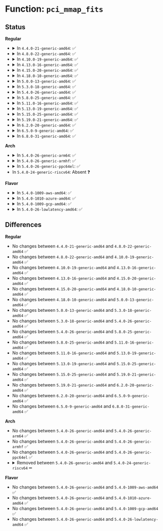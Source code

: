 # Function: <code>pci_mmap_fits</code>

## Status
<b>Regular</b>
<ul>
<li>
<details>
<summary>In <code>4.4.0-21-generic-amd64</code>: ✅</summary>

```c
int pci_mmap_fits(struct pci_dev * pdev, int resno, struct vm_area_struct * vma, enum pci_mmap_api mmap_api)
```

```json
{
  "name": "pci_mmap_fits",
  "collision_type": "Unique Global",
  "inline_type": "No",
  "funcs": [
    {
      "addr": 18446744071583287024,
      "name": "pci_mmap_fits",
      "external": true,
      "loc": "drivers/pci/pci-sysfs.c:977",
      "file": "drivers/pci/pci-sysfs.c",
      "inline": "seen, unknown",
      "caller_inline": [],
      "caller_func": [
        "drivers/pci/proc.c:proc_bus_pci_mmap"
      ]
    }
  ],
  "symbols": [
    {
      "addr": 18446744071583287024,
      "name": "pci_mmap_fits",
      "section": ".text",
      "bind": "STB_GLOBAL",
      "size": 195
    }
  ]
}
```
</details>
</li>
<li>
<details>
<summary>In <code>4.8.0-22-generic-amd64</code>: ✅</summary>

```c
int pci_mmap_fits(struct pci_dev * pdev, int resno, struct vm_area_struct * vma, enum pci_mmap_api mmap_api)
```

```json
{
  "name": "pci_mmap_fits",
  "collision_type": "Unique Global",
  "inline_type": "No",
  "funcs": [
    {
      "addr": 18446744071583598192,
      "name": "pci_mmap_fits",
      "external": true,
      "loc": "drivers/pci/pci-sysfs.c:978",
      "file": "drivers/pci/pci-sysfs.c",
      "inline": "seen, unknown",
      "caller_inline": [],
      "caller_func": [
        "drivers/pci/proc.c:proc_bus_pci_mmap"
      ]
    }
  ],
  "symbols": [
    {
      "addr": 18446744071583598192,
      "name": "pci_mmap_fits",
      "section": ".text",
      "bind": "STB_GLOBAL",
      "size": 184
    }
  ]
}
```
</details>
</li>
<li>
<details>
<summary>In <code>4.10.0-19-generic-amd64</code>: ✅</summary>

```c
int pci_mmap_fits(struct pci_dev * pdev, int resno, struct vm_area_struct * vma, enum pci_mmap_api mmap_api)
```

```json
{
  "name": "pci_mmap_fits",
  "collision_type": "Unique Global",
  "inline_type": "No",
  "funcs": [
    {
      "addr": 18446744071583735376,
      "name": "pci_mmap_fits",
      "external": true,
      "loc": "drivers/pci/pci-sysfs.c:980",
      "file": "drivers/pci/pci-sysfs.c",
      "inline": "seen, unknown",
      "caller_inline": [],
      "caller_func": [
        "drivers/pci/proc.c:proc_bus_pci_mmap"
      ]
    }
  ],
  "symbols": [
    {
      "addr": 18446744071583735376,
      "name": "pci_mmap_fits",
      "section": ".text",
      "bind": "STB_GLOBAL",
      "size": 184
    }
  ]
}
```
</details>
</li>
<li>
<details>
<summary>In <code>4.13.0-16-generic-amd64</code>: ✅</summary>

```c
int pci_mmap_fits(struct pci_dev * pdev, int resno, struct vm_area_struct * vma, enum pci_mmap_api mmap_api)
```

```json
{
  "name": "pci_mmap_fits",
  "collision_type": "Unique Global",
  "inline_type": "No",
  "funcs": [
    {
      "addr": 18446744071583777280,
      "name": "pci_mmap_fits",
      "external": true,
      "loc": "drivers/pci/pci-sysfs.c:1142",
      "file": "drivers/pci/pci-sysfs.c",
      "inline": "seen, unknown",
      "caller_inline": [],
      "caller_func": [
        "drivers/pci/proc.c:proc_bus_pci_mmap"
      ]
    }
  ],
  "symbols": [
    {
      "addr": 18446744071583777280,
      "name": "pci_mmap_fits",
      "section": ".text",
      "bind": "STB_GLOBAL",
      "size": 157
    }
  ]
}
```
</details>
</li>
<li>
<details>
<summary>In <code>4.15.0-20-generic-amd64</code>: ✅</summary>

```c
int pci_mmap_fits(struct pci_dev * pdev, int resno, struct vm_area_struct * vma, enum pci_mmap_api mmap_api)
```

```json
{
  "name": "pci_mmap_fits",
  "collision_type": "Unique Global",
  "inline_type": "No",
  "funcs": [
    {
      "addr": 18446744071584037392,
      "name": "pci_mmap_fits",
      "external": true,
      "loc": "drivers/pci/pci-sysfs.c:1180",
      "file": "drivers/pci/pci-sysfs.c",
      "inline": "seen, unknown",
      "caller_inline": [],
      "caller_func": [
        "drivers/pci/proc.c:proc_bus_pci_mmap"
      ]
    }
  ],
  "symbols": [
    {
      "addr": 18446744071584037392,
      "name": "pci_mmap_fits",
      "section": ".text",
      "bind": "STB_GLOBAL",
      "size": 157
    }
  ]
}
```
</details>
</li>
<li>
<details>
<summary>In <code>4.18.0-10-generic-amd64</code>: ✅</summary>

```c
int pci_mmap_fits(struct pci_dev * pdev, int resno, struct vm_area_struct * vma, enum pci_mmap_api mmap_api)
```

```json
{
  "name": "pci_mmap_fits",
  "collision_type": "Unique Global",
  "inline_type": "No",
  "funcs": [
    {
      "addr": 18446744071584234560,
      "name": "pci_mmap_fits",
      "external": true,
      "loc": "drivers/pci/pci-sysfs.c:1135",
      "file": "drivers/pci/pci-sysfs.c",
      "inline": "seen, unknown",
      "caller_inline": [],
      "caller_func": [
        "drivers/pci/proc.c:proc_bus_pci_mmap"
      ]
    }
  ],
  "symbols": [
    {
      "addr": 18446744071584234560,
      "name": "pci_mmap_fits",
      "section": ".text",
      "bind": "STB_GLOBAL",
      "size": 157
    }
  ]
}
```
</details>
</li>
<li>
<details>
<summary>In <code>5.0.0-13-generic-amd64</code>: ✅</summary>

```c
int pci_mmap_fits(struct pci_dev * pdev, int resno, struct vm_area_struct * vma, enum pci_mmap_api mmap_api)
```

```json
{
  "name": "pci_mmap_fits",
  "collision_type": "Unique Global",
  "inline_type": "No",
  "funcs": [
    {
      "addr": 18446744071584324256,
      "name": "pci_mmap_fits",
      "external": true,
      "loc": "drivers/pci/pci-sysfs.c:1134",
      "file": "drivers/pci/pci-sysfs.c",
      "inline": "seen, unknown",
      "caller_inline": [],
      "caller_func": [
        "drivers/pci/proc.c:proc_bus_pci_mmap"
      ]
    }
  ],
  "symbols": [
    {
      "addr": 18446744071584324256,
      "name": "pci_mmap_fits",
      "section": ".text",
      "bind": "STB_GLOBAL",
      "size": 157
    }
  ]
}
```
</details>
</li>
<li>
<details>
<summary>In <code>5.3.0-18-generic-amd64</code>: ✅</summary>

```c
int pci_mmap_fits(struct pci_dev * pdev, int resno, struct vm_area_struct * vma, enum pci_mmap_api mmap_api)
```

```json
{
  "name": "pci_mmap_fits",
  "collision_type": "Unique Global",
  "inline_type": "No",
  "funcs": [
    {
      "addr": 18446744071584519104,
      "name": "pci_mmap_fits",
      "external": true,
      "loc": "drivers/pci/pci-sysfs.c:1135",
      "file": "drivers/pci/pci-sysfs.c",
      "inline": "seen, unknown",
      "caller_inline": [],
      "caller_func": [
        "drivers/pci/proc.c:proc_bus_pci_mmap"
      ]
    }
  ],
  "symbols": [
    {
      "addr": 18446744071584519104,
      "name": "pci_mmap_fits",
      "section": ".text",
      "bind": "STB_GLOBAL",
      "size": 165
    }
  ]
}
```
</details>
</li>
<li>
<details>
<summary>In <code>5.4.0-26-generic-amd64</code>: ✅</summary>

```c
int pci_mmap_fits(struct pci_dev * pdev, int resno, struct vm_area_struct * vma, enum pci_mmap_api mmap_api)
```

```json
{
  "name": "pci_mmap_fits",
  "collision_type": "Unique Global",
  "inline_type": "No",
  "funcs": [
    {
      "addr": 18446744071584654320,
      "name": "pci_mmap_fits",
      "external": true,
      "loc": "drivers/pci/pci-sysfs.c:986",
      "file": "drivers/pci/pci-sysfs.c",
      "inline": "seen, unknown",
      "caller_inline": [],
      "caller_func": [
        "drivers/pci/proc.c:proc_bus_pci_mmap"
      ]
    }
  ],
  "symbols": [
    {
      "addr": 18446744071584654320,
      "name": "pci_mmap_fits",
      "section": ".text",
      "bind": "STB_GLOBAL",
      "size": 221
    }
  ]
}
```
</details>
</li>
<li>
<details>
<summary>In <code>5.8.0-25-generic-amd64</code>: ✅</summary>

```c
int pci_mmap_fits(struct pci_dev * pdev, int resno, struct vm_area_struct * vma, enum pci_mmap_api mmap_api)
```

```json
{
  "name": "pci_mmap_fits",
  "collision_type": "Unique Global",
  "inline_type": "No",
  "funcs": [
    {
      "addr": 18446744071585338736,
      "name": "pci_mmap_fits",
      "external": true,
      "loc": "drivers/pci/pci-sysfs.c:971",
      "file": "drivers/pci/pci-sysfs.c",
      "inline": "seen, unknown",
      "caller_inline": [],
      "caller_func": [
        "drivers/pci/proc.c:proc_bus_pci_mmap"
      ]
    }
  ],
  "symbols": [
    {
      "addr": 18446744071585338736,
      "name": "pci_mmap_fits",
      "section": ".text",
      "bind": "STB_GLOBAL",
      "size": 223
    }
  ]
}
```
</details>
</li>
<li>
<details>
<summary>In <code>5.11.0-16-generic-amd64</code>: ✅</summary>

```c
int pci_mmap_fits(struct pci_dev * pdev, int resno, struct vm_area_struct * vma, enum pci_mmap_api mmap_api)
```

```json
{
  "name": "pci_mmap_fits",
  "collision_type": "Unique Global",
  "inline_type": "No",
  "funcs": [
    {
      "addr": 18446744071585491984,
      "name": "pci_mmap_fits",
      "external": true,
      "loc": "drivers/pci/pci-sysfs.c:982",
      "file": "drivers/pci/pci-sysfs.c",
      "inline": "seen, unknown",
      "caller_inline": [],
      "caller_func": [
        "drivers/pci/proc.c:proc_bus_pci_mmap"
      ]
    }
  ],
  "symbols": [
    {
      "addr": 18446744071585491984,
      "name": "pci_mmap_fits",
      "section": ".text",
      "bind": "STB_GLOBAL",
      "size": 223
    }
  ]
}
```
</details>
</li>
<li>
<details>
<summary>In <code>5.13.0-19-generic-amd64</code>: ✅</summary>

```c
int pci_mmap_fits(struct pci_dev * pdev, int resno, struct vm_area_struct * vma, enum pci_mmap_api mmap_api)
```

```json
{
  "name": "pci_mmap_fits",
  "collision_type": "Unique Global",
  "inline_type": "No",
  "funcs": [
    {
      "addr": 18446744071585371776,
      "name": "pci_mmap_fits",
      "external": true,
      "loc": "drivers/pci/pci-sysfs.c:1010",
      "file": "drivers/pci/pci-sysfs.c",
      "inline": "seen, unknown",
      "caller_inline": [],
      "caller_func": [
        "drivers/pci/proc.c:proc_bus_pci_mmap"
      ]
    }
  ],
  "symbols": [
    {
      "addr": 18446744071585371776,
      "name": "pci_mmap_fits",
      "section": ".text",
      "bind": "STB_GLOBAL",
      "size": 223
    }
  ]
}
```
</details>
</li>
<li>
<details>
<summary>In <code>5.15.0-25-generic-amd64</code>: ✅</summary>

```c
int pci_mmap_fits(struct pci_dev * pdev, int resno, struct vm_area_struct * vma, enum pci_mmap_api mmap_api)
```

```json
{
  "name": "pci_mmap_fits",
  "collision_type": "Unique Global",
  "inline_type": "No",
  "funcs": [
    {
      "addr": 18446744071585832128,
      "name": "pci_mmap_fits",
      "external": true,
      "loc": "drivers/pci/pci-sysfs.c:1010",
      "file": "drivers/pci/pci-sysfs.c",
      "inline": "seen, unknown",
      "caller_inline": [],
      "caller_func": [
        "drivers/pci/proc.c:proc_bus_pci_mmap"
      ]
    }
  ],
  "symbols": [
    {
      "addr": 18446744071585832128,
      "name": "pci_mmap_fits",
      "section": ".text",
      "bind": "STB_GLOBAL",
      "size": 547
    }
  ]
}
```
</details>
</li>
<li>
<details>
<summary>In <code>5.19.0-21-generic-amd64</code>: ✅</summary>

```c
int pci_mmap_fits(struct pci_dev * pdev, int resno, struct vm_area_struct * vma, enum pci_mmap_api mmap_api)
```

```json
{
  "name": "pci_mmap_fits",
  "collision_type": "Unique Global",
  "inline_type": "No",
  "funcs": [
    {
      "addr": 18446744071587023696,
      "name": "pci_mmap_fits",
      "external": true,
      "loc": "drivers/pci/pci-sysfs.c:1005",
      "file": "drivers/pci/pci-sysfs.c",
      "inline": "seen, unknown",
      "caller_inline": [],
      "caller_func": [
        "drivers/pci/proc.c:proc_bus_pci_mmap"
      ]
    }
  ],
  "symbols": [
    {
      "addr": 18446744071587023696,
      "name": "pci_mmap_fits",
      "section": ".text",
      "bind": "STB_GLOBAL",
      "size": 580
    }
  ]
}
```
</details>
</li>
<li>
<details>
<summary>In <code>6.2.0-20-generic-amd64</code>: ✅</summary>

```c
int pci_mmap_fits(struct pci_dev * pdev, int resno, struct vm_area_struct * vma, enum pci_mmap_api mmap_api)
```

```json
{
  "name": "pci_mmap_fits",
  "collision_type": "Unique Global",
  "inline_type": "No",
  "funcs": [
    {
      "addr": 18446744071588200224,
      "name": "pci_mmap_fits",
      "external": true,
      "loc": "drivers/pci/pci-sysfs.c:1013",
      "file": "drivers/pci/pci-sysfs.c",
      "inline": "seen, unknown",
      "caller_inline": [],
      "caller_func": [
        "drivers/pci/proc.c:proc_bus_pci_mmap"
      ]
    }
  ],
  "symbols": [
    {
      "addr": 18446744071588200224,
      "name": "pci_mmap_fits",
      "section": ".text",
      "bind": "STB_GLOBAL",
      "size": 577
    }
  ]
}
```
</details>
</li>
<li>
<details>
<summary>In <code>6.5.0-9-generic-amd64</code>: ✅</summary>

```c
int pci_mmap_fits(struct pci_dev * pdev, int resno, struct vm_area_struct * vma, enum pci_mmap_api mmap_api)
```

```json
{
  "name": "pci_mmap_fits",
  "collision_type": "Unique Global",
  "inline_type": "No",
  "funcs": [
    {
      "addr": 18446744071588475952,
      "name": "pci_mmap_fits",
      "external": true,
      "loc": "drivers/pci/pci-sysfs.c:1013",
      "file": "drivers/pci/pci-sysfs.c",
      "inline": "seen, unknown",
      "caller_inline": [],
      "caller_func": [
        "drivers/pci/proc.c:proc_bus_pci_mmap"
      ]
    }
  ],
  "symbols": [
    {
      "addr": 18446744071588475952,
      "name": "pci_mmap_fits",
      "section": ".text",
      "bind": "STB_GLOBAL",
      "size": 530
    }
  ]
}
```
</details>
</li>
<li>
<details>
<summary>In <code>6.8.0-31-generic-amd64</code>: ✅</summary>

```c
int pci_mmap_fits(struct pci_dev * pdev, int resno, struct vm_area_struct * vma, enum pci_mmap_api mmap_api)
```

```json
{
  "name": "pci_mmap_fits",
  "collision_type": "Unique Global",
  "inline_type": "No",
  "funcs": [
    {
      "addr": 18446744071588773280,
      "name": "pci_mmap_fits",
      "external": true,
      "loc": "drivers/pci/pci-sysfs.c:1026",
      "file": "drivers/pci/pci-sysfs.c",
      "inline": "seen, unknown",
      "caller_inline": [],
      "caller_func": [
        "drivers/pci/proc.c:proc_bus_pci_mmap"
      ]
    }
  ],
  "symbols": [
    {
      "addr": 18446744071588773280,
      "name": "pci_mmap_fits",
      "section": ".text",
      "bind": "STB_GLOBAL",
      "size": 556
    }
  ]
}
```
</details>
</li>
</ul>
<b>Arch</b>
<ul>
<li>
<details>
<summary>In <code>5.4.0-26-generic-arm64</code>: ✅</summary>

```c
int pci_mmap_fits(struct pci_dev * pdev, int resno, struct vm_area_struct * vma, enum pci_mmap_api mmap_api)
```

```json
{
  "name": "pci_mmap_fits",
  "collision_type": "Unique Global",
  "inline_type": "No",
  "funcs": [
    {
      "addr": 18446603336496901784,
      "name": "pci_mmap_fits",
      "external": true,
      "loc": "drivers/pci/pci-sysfs.c:986",
      "file": "drivers/pci/pci-sysfs.c",
      "inline": "seen, unknown",
      "caller_inline": [],
      "caller_func": []
    }
  ],
  "symbols": [
    {
      "addr": 18446603336496901784,
      "name": "pci_mmap_fits",
      "section": ".text",
      "bind": "STB_GLOBAL",
      "size": 312
    }
  ]
}
```
</details>
</li>
<li>
<details>
<summary>In <code>5.4.0-26-generic-armhf</code>: ✅</summary>

```c
int pci_mmap_fits(struct pci_dev * pdev, int resno, struct vm_area_struct * vma, enum pci_mmap_api mmap_api)
```

```json
{
  "name": "pci_mmap_fits",
  "collision_type": "Unique Global",
  "inline_type": "No",
  "funcs": [
    {
      "addr": 3230179004,
      "name": "pci_mmap_fits",
      "external": true,
      "loc": "drivers/pci/pci-sysfs.c:986",
      "file": "drivers/pci/pci-sysfs.c",
      "inline": "seen, unknown",
      "caller_inline": [],
      "caller_func": [
        "drivers/pci/pci-sysfs.c:pci_mmap_resource",
        "drivers/pci/proc.c:proc_bus_pci_mmap"
      ]
    }
  ],
  "symbols": [
    {
      "addr": 3230179004,
      "name": "pci_mmap_fits",
      "section": ".text",
      "bind": "STB_GLOBAL",
      "size": 256
    }
  ]
}
```
</details>
</li>
<li>
<details>
<summary>In <code>5.4.0-26-generic-ppc64el</code>: ✅</summary>

```c
int pci_mmap_fits(struct pci_dev * pdev, int resno, struct vm_area_struct * vma, enum pci_mmap_api mmap_api)
```

```json
{
  "name": "pci_mmap_fits",
  "collision_type": "Unique Global",
  "inline_type": "No",
  "funcs": [
    {
      "addr": 13835058055290994064,
      "name": "pci_mmap_fits",
      "external": true,
      "loc": "drivers/pci/pci-sysfs.c:986",
      "file": "drivers/pci/pci-sysfs.c",
      "inline": "seen, unknown",
      "caller_inline": [],
      "caller_func": [
        "drivers/pci/proc.c:proc_bus_pci_mmap"
      ]
    }
  ],
  "symbols": [
    {
      "addr": 13835058055290994064,
      "name": "pci_mmap_fits",
      "section": ".text",
      "bind": "STB_GLOBAL",
      "size": 344
    }
  ]
}
```
</details>
</li>
<li>
In <code>5.4.0-24-generic-riscv64</code>: Absent ❓
</li>
</ul>
<b>Flavor</b>
<ul>
<li>
<details>
<summary>In <code>5.4.0-1009-aws-amd64</code>: ✅</summary>

```c
int pci_mmap_fits(struct pci_dev * pdev, int resno, struct vm_area_struct * vma, enum pci_mmap_api mmap_api)
```

```json
{
  "name": "pci_mmap_fits",
  "collision_type": "Unique Global",
  "inline_type": "No",
  "funcs": [
    {
      "addr": 18446744071584604800,
      "name": "pci_mmap_fits",
      "external": true,
      "loc": "drivers/pci/pci-sysfs.c:986",
      "file": "drivers/pci/pci-sysfs.c",
      "inline": "seen, unknown",
      "caller_inline": [],
      "caller_func": [
        "drivers/pci/proc.c:proc_bus_pci_mmap"
      ]
    }
  ],
  "symbols": [
    {
      "addr": 18446744071584604800,
      "name": "pci_mmap_fits",
      "section": ".text",
      "bind": "STB_GLOBAL",
      "size": 221
    }
  ]
}
```
</details>
</li>
<li>
<details>
<summary>In <code>5.4.0-1010-azure-amd64</code>: ✅</summary>

```c
int pci_mmap_fits(struct pci_dev * pdev, int resno, struct vm_area_struct * vma, enum pci_mmap_api mmap_api)
```

```json
{
  "name": "pci_mmap_fits",
  "collision_type": "Unique Global",
  "inline_type": "No",
  "funcs": [
    {
      "addr": 18446744071584534608,
      "name": "pci_mmap_fits",
      "external": true,
      "loc": "drivers/pci/pci-sysfs.c:986",
      "file": "drivers/pci/pci-sysfs.c",
      "inline": "seen, unknown",
      "caller_inline": [],
      "caller_func": [
        "drivers/pci/proc.c:proc_bus_pci_mmap"
      ]
    }
  ],
  "symbols": [
    {
      "addr": 18446744071584534608,
      "name": "pci_mmap_fits",
      "section": ".text",
      "bind": "STB_GLOBAL",
      "size": 221
    }
  ]
}
```
</details>
</li>
<li>
<details>
<summary>In <code>5.4.0-1009-gcp-amd64</code>: ✅</summary>

```c
int pci_mmap_fits(struct pci_dev * pdev, int resno, struct vm_area_struct * vma, enum pci_mmap_api mmap_api)
```

```json
{
  "name": "pci_mmap_fits",
  "collision_type": "Unique Global",
  "inline_type": "No",
  "funcs": [
    {
      "addr": 18446744071584604480,
      "name": "pci_mmap_fits",
      "external": true,
      "loc": "drivers/pci/pci-sysfs.c:986",
      "file": "drivers/pci/pci-sysfs.c",
      "inline": "seen, unknown",
      "caller_inline": [],
      "caller_func": [
        "drivers/pci/proc.c:proc_bus_pci_mmap"
      ]
    }
  ],
  "symbols": [
    {
      "addr": 18446744071584604480,
      "name": "pci_mmap_fits",
      "section": ".text",
      "bind": "STB_GLOBAL",
      "size": 221
    }
  ]
}
```
</details>
</li>
<li>
<details>
<summary>In <code>5.4.0-26-lowlatency-amd64</code>: ✅</summary>

```c
int pci_mmap_fits(struct pci_dev * pdev, int resno, struct vm_area_struct * vma, enum pci_mmap_api mmap_api)
```

```json
{
  "name": "pci_mmap_fits",
  "collision_type": "Unique Global",
  "inline_type": "No",
  "funcs": [
    {
      "addr": 18446744071584712176,
      "name": "pci_mmap_fits",
      "external": true,
      "loc": "drivers/pci/pci-sysfs.c:986",
      "file": "drivers/pci/pci-sysfs.c",
      "inline": "seen, unknown",
      "caller_inline": [],
      "caller_func": [
        "drivers/pci/proc.c:proc_bus_pci_mmap"
      ]
    }
  ],
  "symbols": [
    {
      "addr": 18446744071584712176,
      "name": "pci_mmap_fits",
      "section": ".text",
      "bind": "STB_GLOBAL",
      "size": 221
    }
  ]
}
```
</details>
</li>
</ul>

## Differences
<b>Regular</b>
<ul>
<li>
No changes between <code>4.4.0-21-generic-amd64</code> and <code>4.8.0-22-generic-amd64</code> ✅
</li>
<li>
No changes between <code>4.8.0-22-generic-amd64</code> and <code>4.10.0-19-generic-amd64</code> ✅
</li>
<li>
No changes between <code>4.10.0-19-generic-amd64</code> and <code>4.13.0-16-generic-amd64</code> ✅
</li>
<li>
No changes between <code>4.13.0-16-generic-amd64</code> and <code>4.15.0-20-generic-amd64</code> ✅
</li>
<li>
No changes between <code>4.15.0-20-generic-amd64</code> and <code>4.18.0-10-generic-amd64</code> ✅
</li>
<li>
No changes between <code>4.18.0-10-generic-amd64</code> and <code>5.0.0-13-generic-amd64</code> ✅
</li>
<li>
No changes between <code>5.0.0-13-generic-amd64</code> and <code>5.3.0-18-generic-amd64</code> ✅
</li>
<li>
No changes between <code>5.3.0-18-generic-amd64</code> and <code>5.4.0-26-generic-amd64</code> ✅
</li>
<li>
No changes between <code>5.4.0-26-generic-amd64</code> and <code>5.8.0-25-generic-amd64</code> ✅
</li>
<li>
No changes between <code>5.8.0-25-generic-amd64</code> and <code>5.11.0-16-generic-amd64</code> ✅
</li>
<li>
No changes between <code>5.11.0-16-generic-amd64</code> and <code>5.13.0-19-generic-amd64</code> ✅
</li>
<li>
No changes between <code>5.13.0-19-generic-amd64</code> and <code>5.15.0-25-generic-amd64</code> ✅
</li>
<li>
No changes between <code>5.15.0-25-generic-amd64</code> and <code>5.19.0-21-generic-amd64</code> ✅
</li>
<li>
No changes between <code>5.19.0-21-generic-amd64</code> and <code>6.2.0-20-generic-amd64</code> ✅
</li>
<li>
No changes between <code>6.2.0-20-generic-amd64</code> and <code>6.5.0-9-generic-amd64</code> ✅
</li>
<li>
No changes between <code>6.5.0-9-generic-amd64</code> and <code>6.8.0-31-generic-amd64</code> ✅
</li>
</ul>
<b>Arch</b>
<ul>
<li>
No changes between <code>5.4.0-26-generic-amd64</code> and <code>5.4.0-26-generic-arm64</code> ✅
</li>
<li>
No changes between <code>5.4.0-26-generic-amd64</code> and <code>5.4.0-26-generic-armhf</code> ✅
</li>
<li>
No changes between <code>5.4.0-26-generic-amd64</code> and <code>5.4.0-26-generic-ppc64el</code> ✅
</li>
<li>
<details>
<summary>Removed between <code>5.4.0-26-generic-amd64</code> and <code>5.4.0-24-generic-riscv64</code> ➖</summary>

```c
int pci_mmap_fits(struct pci_dev * pdev, int resno, struct vm_area_struct * vma, enum pci_mmap_api mmap_api)
```
</details>
</li>
</ul>
<b>Flavor</b>
<ul>
<li>
No changes between <code>5.4.0-26-generic-amd64</code> and <code>5.4.0-1009-aws-amd64</code> ✅
</li>
<li>
No changes between <code>5.4.0-26-generic-amd64</code> and <code>5.4.0-1010-azure-amd64</code> ✅
</li>
<li>
No changes between <code>5.4.0-26-generic-amd64</code> and <code>5.4.0-1009-gcp-amd64</code> ✅
</li>
<li>
No changes between <code>5.4.0-26-generic-amd64</code> and <code>5.4.0-26-lowlatency-amd64</code> ✅
</li>
</ul>
